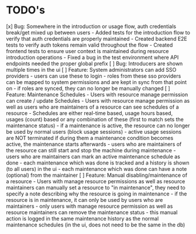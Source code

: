 # TODO's

[x] Bug: Somewhere in the introduction or usage flow, auth credentials break/get mixed up between users - Added tests for the introduction flow to verify that auth credentials are properly maintained - Created backend E2E tests to verify auth tokens remain valid throughout the flow - Created frontend tests to ensure user context is maintained during resource introduction operations - Fixed a bug in the test environment where API endpoints needed the proper global prefix
[ ] Bug: Introducers are shown multiple times in the ui
[ ] Feature: System administrators can add SSO providers - users can use these to login - roles from these sso providers can be mapped to system permissions and are kept in sync from that point on - if roles are synced, they can no longer be manually changed
[ ] Feature: Maintenance Schedules - Users with resource manage permission can create / update Schedules - Users with resource manage permission as well as users who are maintainers of a resource can see schedules of a resource - Schedules are either real-time based, usage hours based, usages (count) based or any combination of these (first to match sets the maintenance status) - if a maintenance is active, the resource can no longer be used by normal users (block usage sessions) - active usage sessions are NOT terminated if during them a maintenance condition becomes active, the maintenance starts afterwards - users who are maintainers of the resource can still start and stop the machine during maintenance - users who are maintainers can mark an active maintenance schedule as done - each maintenance which was done is tracked and a history is shown (to all users) in the ui - each maintenance which was done can have a note (optional) from the maintainer
[ ] Feature: Manual disabling/maintenance of a resource - Users with manage resource permissions as well as resource maintainers can manually set a resource to "in maintenance", they need to specify a note describing why the resource is going in maintenance - if the resource is in maintenance, it can only be used by users who are maintainers - only users with manage resource permission as well as resource maintainers can remove the maintenance status - this manual action is logged in the same maintenance history as the normal maintenance schedules (in the ui, does not need to be the same in the db)
